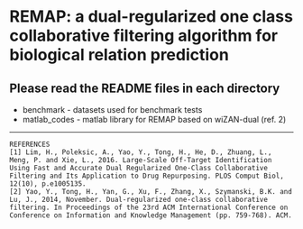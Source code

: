 # REMAP: a dual-regularized one class collaborative filtering algorithm for biological relation prediction


## Please read the README files in each directory </br>

 * benchmark - datasets used for benchmark tests </br>
 * matlab_codes - matlab library for REMAP based on wiZAN-dual (ref. 2) </br>

------

```
REFERENCES
[1] Lim, H., Poleksic, A., Yao, Y., Tong, H., He, D., Zhuang, L., Meng, P. and Xie, L., 2016. Large-Scale Off-Target Identification Using Fast and Accurate Dual Regularized One-Class Collaborative Filtering and Its Application to Drug Repurposing. PLOS Comput Biol, 12(10), p.e1005135.
[2] Yao, Y., Tong, H., Yan, G., Xu, F., Zhang, X., Szymanski, B.K. and Lu, J., 2014, November. Dual-regularized one-class collaborative filtering. In Proceedings of the 23rd ACM International Conference on Conference on Information and Knowledge Management (pp. 759-768). ACM.
```
